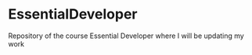 # EssentialDeveloper

Repository of the course Essential Developer where I will be updating my work

